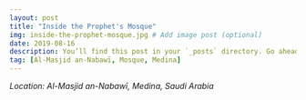 ```yaml
---
layout: post
title: "Inside the Prophet's Mosque"
img: inside-the-prophet-mosque.jpg # Add image post (optional)
date: 2019-08-16
description: You’ll find this post in your `_posts` directory. Go ahead and edit it and re-build the site to see your changes. # Add post description (optional)
tag: [Al-Masjid an-Nabawī, Mosque, Medina]
---
```

*Location: Al-Masjid an-Nabawī, Medina, Saudi Arabia*
